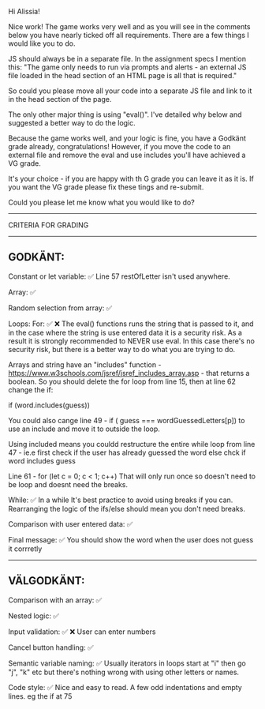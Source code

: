 Hi Alissia!

Nice work! The game works very well and as you will see in the comments below you have nearly ticked off all requirements. There are a few things I would like you to do.

JS should always be in a separate file. In the assignment specs I mention this: "The game only needs to run via prompts and alerts - an external JS file loaded in the head section of an HTML page is all that is required."

So could you please move all your code into a separate JS file and link to it in the head section of the page.

The only other major thing is using "eval()". I've detailed why below and suggested a better way to do the logic.

Because the game works well, and your logic is fine, you have a Godkänt grade already, congratulations! However, if you move the code to an external file and remove the eval and use includes you'll have achieved a VG grade.

It's your choice - if you are happy with th G grade you can leave it as it is. If you want the VG grade please fix these tings and re-submit.

Could you please let me know what you would like to do?

*************************************

CRITERIA FOR GRADING

*************************************

GODKÄNT:
-------------------------------------

Constant or let variable: ✅
Line 57 restOfLetter isn't used anywhere.

Array: ✅

Random selection from array: ✅

Loops:
  For: ✅ ❌
  The eval() functions runs the string that is passed to it, and in the case where the string is use entered data it is a security risk. As a result it is strongly recommended to NEVER use eval. In this case there's no security risk, but there is a better way to do what you are trying to do.

  Arrays and string have an "includes" function - https://www.w3schools.com/jsref/jsref_includes_array.asp - that returns a boolean. So you should delete the for loop from line 15, then at line 62 change the if:

  if (word.includes(guess))

  You could also cange line 49 - if ( guess === wordGuessedLetters[p]) to use an include and move it to outside the loop.

  Using included means you couldd restructure the entire while loop from line 47 - ie.e first check if the user has already guessed the word else chck if word includes guess

  Line 61 - for (let c = 0; c < 1; c++) 
  That will only run once so doesn't need to be loop and doesnt need the breaks.

  While: ✅
  In a while It's best practice to avoid using breaks if you can. Rearranging the logic of the ifs/else should mean you don't need breaks.

Comparison with user entered data: ✅

Final message: ✅
  You should show the word when the user does not guess it corrretly

-------------------------------------

VÄLGODKÄNT:
-------------------------------------

Comparison with an array: ✅

Nested logic: ✅

Input validation: ✅ ❌
User can enter numbers

Cancel button handling: ✅

Semantic variable naming: ✅
Usually iterators in loops start at "i" then go "j", "k" etc but there's nothing wrong with using other letters or names.

Code style: ✅ 
Nice and easy to read. A few odd indentations and empty lines. eg the if at 75